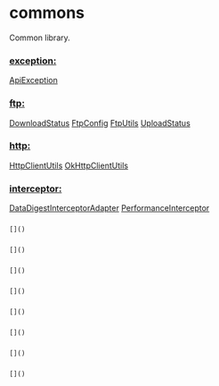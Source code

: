 # commons
Common library.

### [exception:](https://github.com/baayso/commons/tree/master/src/main/java/com/baayso/commons/exception)
[ApiException](https://github.com/baayso/commons/blob/master/src/main/java/com/baayso/commons/exception/ApiException.java)

### [ftp:](https://github.com/baayso/commons/tree/master/src/main/java/com/baayso/commons/ftp)
[DownloadStatus](https://github.com/baayso/commons/blob/master/src/main/java/com/baayso/commons/ftp/DownloadStatus.java)
[FtpConfig](https://github.com/baayso/commons/blob/master/src/main/java/com/baayso/commons/ftp/FtpConfig.java)
[FtpUtils](https://github.com/baayso/commons/blob/master/src/main/java/com/baayso/commons/ftp/FtpUtils.java)
[UploadStatus](https://github.com/baayso/commons/blob/master/src/main/java/com/baayso/commons/ftp/UploadStatus.java)

### [http:](https://github.com/baayso/commons/tree/master/src/main/java/com/baayso/commons/http)
[HttpClientUtils](https://github.com/baayso/commons/blob/master/src/main/java/com/baayso/commons/http/HttpClientUtils.java)
[OkHttpClientUtils](https://github.com/baayso/commons/blob/master/src/main/java/com/baayso/commons/http/OkHttpClientUtils.java)

### [interceptor:](https://github.com/baayso/commons/tree/master/src/main/java/com/baayso/commons/interceptor)
   [DataDigestInterceptorAdapter](https://github.com/baayso/commons/blob/master/src/main/java/com/baayso/commons/interceptor/DataDigestInterceptorAdapter.java)
   [PerformanceInterceptor](https://github.com/baayso/commons/blob/master/src/main/java/com/baayso/commons/interceptor/PerformanceInterceptor.java)

### []()
    []()

### []()
    []()

### []()
    []()

### []()
    []()

### []()
    []()

### []()
    []()

### []()
    []()

### []()
    []()
